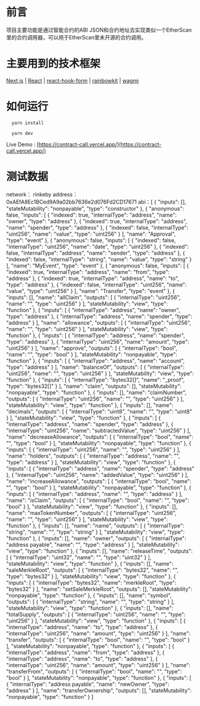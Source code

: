 # 前言

项目主要功能是通过智能合约的ABI JSON和合约地址去实现类似一个EtherScan里的合约调用器，可以用于EtherScan里未开源的合约调用。

# 主要用到的技术框架

[Next.js](https://nextjs.org/) | [React](https://reactjs.org/) | [react-hook-form](https://react-hook-form.com/) | [rainbowkit](https://www.rainbowkit.com/) | [wagmi](https://wagmi.sh/)

# 如何运行

```
  yarn install

  yarn dev
```

Live Demo : [https://contract-call.vercel.app/](https://contract-call.vercel.app/)

# 测试数据
network： rinkeby
address： 0xAEfA8Ec1BCed9A9a02bb7636e2d076Fd2CD17671
abi：[
			{
				"inputs": [],
				"stateMutability": "nonpayable",
				"type": "constructor"
			},
			{
				"anonymous": false,
				"inputs": [
					{
						"indexed": true,
						"internalType": "address",
						"name": "owner",
						"type": "address"
					},
					{
						"indexed": true,
						"internalType": "address",
						"name": "spender",
						"type": "address"
					},
					{
						"indexed": false,
						"internalType": "uint256",
						"name": "value",
						"type": "uint256"
					}
				],
				"name": "Approval",
				"type": "event"
			},
			{
				"anonymous": false,
				"inputs": [
					{
						"indexed": false,
						"internalType": "uint256",
						"name": "date",
						"type": "uint256"
					},
					{
						"indexed": false,
						"internalType": "address",
						"name": "sender",
						"type": "address"
					},
					{
						"indexed": false,
						"internalType": "string",
						"name": "value",
						"type": "string"
					}
				],
				"name": "MyEvent",
				"type": "event"
			},
			{
				"anonymous": false,
				"inputs": [
					{
						"indexed": true,
						"internalType": "address",
						"name": "from",
						"type": "address"
					},
					{
						"indexed": true,
						"internalType": "address",
						"name": "to",
						"type": "address"
					},
					{
						"indexed": false,
						"internalType": "uint256",
						"name": "value",
						"type": "uint256"
					}
				],
				"name": "Transfer",
				"type": "event"
			},
			{
				"inputs": [],
				"name": "allClaim",
				"outputs": [
					{
						"internalType": "uint256",
						"name": "",
						"type": "uint256"
					}
				],
				"stateMutability": "view",
				"type": "function"
			},
			{
				"inputs": [
					{
						"internalType": "address",
						"name": "owner",
						"type": "address"
					},
					{
						"internalType": "address",
						"name": "spender",
						"type": "address"
					}
				],
				"name": "allowance",
				"outputs": [
					{
						"internalType": "uint256",
						"name": "",
						"type": "uint256"
					}
				],
				"stateMutability": "view",
				"type": "function"
			},
			{
				"inputs": [
					{
						"internalType": "address",
						"name": "spender",
						"type": "address"
					},
					{
						"internalType": "uint256",
						"name": "amount",
						"type": "uint256"
					}
				],
				"name": "approve",
				"outputs": [
					{
						"internalType": "bool",
						"name": "",
						"type": "bool"
					}
				],
				"stateMutability": "nonpayable",
				"type": "function"
			},
			{
				"inputs": [
					{
						"internalType": "address",
						"name": "account",
						"type": "address"
					}
				],
				"name": "balanceOf",
				"outputs": [
					{
						"internalType": "uint256",
						"name": "",
						"type": "uint256"
					}
				],
				"stateMutability": "view",
				"type": "function"
			},
			{
				"inputs": [
					{
						"internalType": "bytes32[]",
						"name": "_proof",
						"type": "bytes32[]"
					}
				],
				"name": "claim",
				"outputs": [],
				"stateMutability": "nonpayable",
				"type": "function"
			},
			{
				"inputs": [],
				"name": "claimNumber",
				"outputs": [
					{
						"internalType": "uint256",
						"name": "",
						"type": "uint256"
					}
				],
				"stateMutability": "view",
				"type": "function"
			},
			{
				"inputs": [],
				"name": "decimals",
				"outputs": [
					{
						"internalType": "uint8",
						"name": "",
						"type": "uint8"
					}
				],
				"stateMutability": "view",
				"type": "function"
			},
			{
				"inputs": [
					{
						"internalType": "address",
						"name": "spender",
						"type": "address"
					},
					{
						"internalType": "uint256",
						"name": "subtractedValue",
						"type": "uint256"
					}
				],
				"name": "decreaseAllowance",
				"outputs": [
					{
						"internalType": "bool",
						"name": "",
						"type": "bool"
					}
				],
				"stateMutability": "nonpayable",
				"type": "function"
			},
			{
				"inputs": [
					{
						"internalType": "uint256",
						"name": "",
						"type": "uint256"
					}
				],
				"name": "holders",
				"outputs": [
					{
						"internalType": "address",
						"name": "",
						"type": "address"
					}
				],
				"stateMutability": "view",
				"type": "function"
			},
			{
				"inputs": [
					{
						"internalType": "address",
						"name": "spender",
						"type": "address"
					},
					{
						"internalType": "uint256",
						"name": "addedValue",
						"type": "uint256"
					}
				],
				"name": "increaseAllowance",
				"outputs": [
					{
						"internalType": "bool",
						"name": "",
						"type": "bool"
					}
				],
				"stateMutability": "nonpayable",
				"type": "function"
			},
			{
				"inputs": [
					{
						"internalType": "address",
						"name": "",
						"type": "address"
					}
				],
				"name": "isClaim",
				"outputs": [
					{
						"internalType": "bool",
						"name": "",
						"type": "bool"
					}
				],
				"stateMutability": "view",
				"type": "function"
			},
			{
				"inputs": [],
				"name": "maxTokenNumber",
				"outputs": [
					{
						"internalType": "uint256",
						"name": "",
						"type": "uint256"
					}
				],
				"stateMutability": "view",
				"type": "function"
			},
			{
				"inputs": [],
				"name": "name",
				"outputs": [
					{
						"internalType": "string",
						"name": "",
						"type": "string"
					}
				],
				"stateMutability": "view",
				"type": "function"
			},
			{
				"inputs": [],
				"name": "owner",
				"outputs": [
					{
						"internalType": "address payable",
						"name": "",
						"type": "address"
					}
				],
				"stateMutability": "view",
				"type": "function"
			},
			{
				"inputs": [],
				"name": "releaseTime",
				"outputs": [
					{
						"internalType": "uint32",
						"name": "",
						"type": "uint32"
					}
				],
				"stateMutability": "view",
				"type": "function"
			},
			{
				"inputs": [],
				"name": "saleMerkleRoot",
				"outputs": [
					{
						"internalType": "bytes32",
						"name": "",
						"type": "bytes32"
					}
				],
				"stateMutability": "view",
				"type": "function"
			},
			{
				"inputs": [
					{
						"internalType": "bytes32",
						"name": "merkleRoot",
						"type": "bytes32"
					}
				],
				"name": "setSaleMerkleRoot",
				"outputs": [],
				"stateMutability": "nonpayable",
				"type": "function"
			},
			{
				"inputs": [],
				"name": "symbol",
				"outputs": [
					{
						"internalType": "string",
						"name": "",
						"type": "string"
					}
				],
				"stateMutability": "view",
				"type": "function"
			},
			{
				"inputs": [],
				"name": "totalSupply",
				"outputs": [
					{
						"internalType": "uint256",
						"name": "",
						"type": "uint256"
					}
				],
				"stateMutability": "view",
				"type": "function"
			},
			{
				"inputs": [
					{
						"internalType": "address",
						"name": "to",
						"type": "address"
					},
					{
						"internalType": "uint256",
						"name": "amount",
						"type": "uint256"
					}
				],
				"name": "transfer",
				"outputs": [
					{
						"internalType": "bool",
						"name": "",
						"type": "bool"
					}
				],
				"stateMutability": "nonpayable",
				"type": "function"
			},
			{
				"inputs": [
					{
						"internalType": "address",
						"name": "from",
						"type": "address"
					},
					{
						"internalType": "address",
						"name": "to",
						"type": "address"
					},
					{
						"internalType": "uint256",
						"name": "amount",
						"type": "uint256"
					}
				],
				"name": "transferFrom",
				"outputs": [
					{
						"internalType": "bool",
						"name": "",
						"type": "bool"
					}
				],
				"stateMutability": "nonpayable",
				"type": "function"
			},
			{
				"inputs": [
					{
						"internalType": "address payable",
						"name": "newOwner",
						"type": "address"
					}
				],
				"name": "transferOwnership",
				"outputs": [],
				"stateMutability": "nonpayable",
				"type": "function"
			}
		]